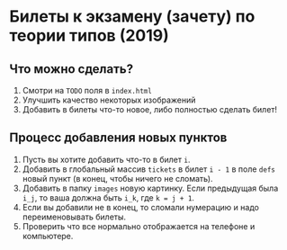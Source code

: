 # Билеты к экзамену (зачету) по теории типов (2019)

## Что можно сделать?
1. Смотри на `TODO` поля в `index.html`
2. Улучшить качество некоторых изображений
3. Добавить в билеты что-то новое, либо полностью сделать билет!

## Процесс добавления новых пунктов
1. Пусть вы хотите добавить что-то в билет `i`.
2. Добавить в глобальный массив `tickets` в билет `i - 1` в поле `defs` новый пункт (в конец, чтобы ничего не сломать).
3. Добавить в папку `images` новую картинку. Если предыдущая была `i_j`, то ваша должна быть `i_k`, где `k = j + 1`.
4. Если вы добавили не в конец, то сломали нумерацию и надо переименовывать билеты.
5. Проверить что все нормально отображается на телефоне и компьютере.
